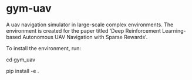 # gym-uav
A uav navigation simulator in large-scale complex environments. The environment is created for the paper titled 'Deep Reinforcement Learning-based Autonomous UAV Navigation with Sparse Rewards'.

To install the environment, run:

cd gym_uav

pip install -e .
